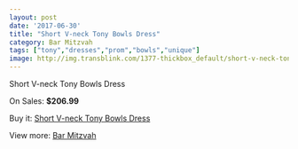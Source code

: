 ```yaml
---
layout: post
date: '2017-06-30'
title: "Short V-neck Tony Bowls Dress"
category: Bar Mitzvah
tags: ["tony","dresses","prom","bowls","unique"]
image: http://img.transblink.com/1377-thickbox_default/short-v-neck-tony-bowls-dress.jpg
---
```

Short V-neck Tony Bowls Dress

On Sales: **$206.99**
<a href="https://www.transblink.com/en/bar-mitzvah/415-short-v-neck-tony-bowls-dress.html"><amp-img layout="responsive" width="600" height="600" src="//img.transblink.com/1377-thickbox_default/short-v-neck-tony-bowls-dress.jpg" alt="Short V-neck Tony Bowls Dress 0" /></a>
<a href="https://www.transblink.com/en/bar-mitzvah/415-short-v-neck-tony-bowls-dress.html"><amp-img layout="responsive" width="600" height="600" src="//img.transblink.com/1380-thickbox_default/short-v-neck-tony-bowls-dress.jpg" alt="Short V-neck Tony Bowls Dress 1" /></a>
<a href="https://www.transblink.com/en/bar-mitzvah/415-short-v-neck-tony-bowls-dress.html"><amp-img layout="responsive" width="600" height="600" src="//img.transblink.com/1379-thickbox_default/short-v-neck-tony-bowls-dress.jpg" alt="Short V-neck Tony Bowls Dress 2" /></a>
<a href="https://www.transblink.com/en/bar-mitzvah/415-short-v-neck-tony-bowls-dress.html"><amp-img layout="responsive" width="600" height="600" src="//img.transblink.com/1378-thickbox_default/short-v-neck-tony-bowls-dress.jpg" alt="Short V-neck Tony Bowls Dress 3" /></a>

Buy it: [Short V-neck Tony Bowls Dress](https://www.transblink.com/en/bar-mitzvah/415-short-v-neck-tony-bowls-dress.html "Short V-neck Tony Bowls Dress")

View more: [Bar Mitzvah](https://www.transblink.com/en/2-bar-mitzvah "Bar Mitzvah")